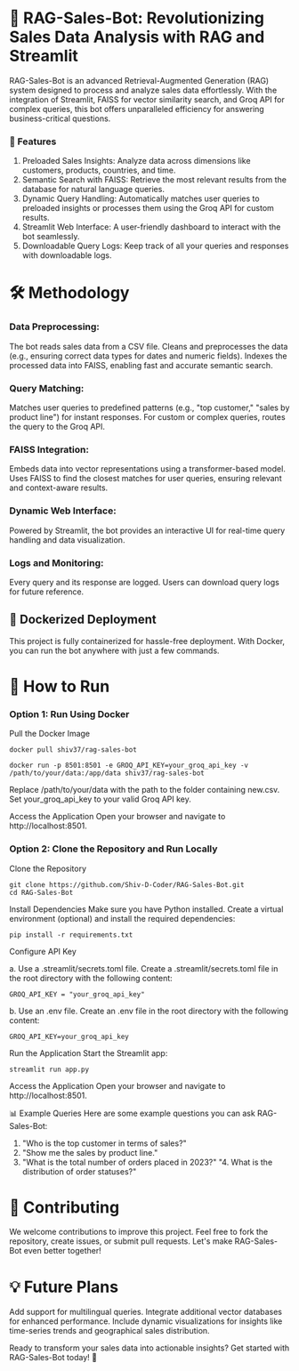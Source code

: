 # 🚀 RAG-Sales-Bot: Revolutionizing Sales Data Analysis with RAG and Streamlit
RAG-Sales-Bot is an advanced Retrieval-Augmented Generation (RAG) system designed to process and analyze sales data effortlessly. With the integration of Streamlit, FAISS for vector similarity search, and Groq API for complex queries, this bot offers unparalleled efficiency for answering business-critical questions.

### 🌟 Features
1. Preloaded Sales Insights: Analyze data across dimensions like customers, products, countries, and time.
2. Semantic Search with FAISS: Retrieve the most relevant results from the database for natural language queries.
3. Dynamic Query Handling: Automatically matches user queries to preloaded insights or processes them using the Groq API for custom results.
4. Streamlit Web Interface: A user-friendly dashboard to interact with the bot seamlessly.
5. Downloadable Query Logs: Keep track of all your queries and responses with downloadable logs.

# 🛠️ Methodology

### Data Preprocessing:

The bot reads sales data from a CSV file.
Cleans and preprocesses the data (e.g., ensuring correct data types for dates and numeric fields).
Indexes the processed data into FAISS, enabling fast and accurate semantic search.

### Query Matching:

Matches user queries to predefined patterns (e.g., "top customer," "sales by product line") for instant responses.
For custom or complex queries, routes the query to the Groq API.

### FAISS Integration:

Embeds data into vector representations using a transformer-based model.
Uses FAISS to find the closest matches for user queries, ensuring relevant and context-aware results.

### Dynamic Web Interface:

Powered by Streamlit, the bot provides an interactive UI for real-time query handling and data visualization.

### Logs and Monitoring:

Every query and its response are logged.
Users can download query logs for future reference.


## 🐳 Dockerized Deployment
This project is fully containerized for hassle-free deployment. With Docker, you can run the bot anywhere with just a few commands.

# 🏃 How to Run

### Option 1: Run Using Docker

Pull the Docker Image

```
docker pull shiv37/rag-sales-bot
```

```
docker run -p 8501:8501 -e GROQ_API_KEY=your_groq_api_key -v /path/to/your/data:/app/data shiv37/rag-sales-bot
```

Replace /path/to/your/data with the path to the folder containing new.csv.
Set your_groq_api_key to your valid Groq API key.

Access the Application Open your browser and navigate to http://localhost:8501.


### Option 2: Clone the Repository and Run Locally
Clone the Repository

```
git clone https://github.com/Shiv-D-Coder/RAG-Sales-Bot.git
cd RAG-Sales-Bot
```
Install Dependencies Make sure you have Python installed. Create a virtual environment (optional) and install the required dependencies:

```
pip install -r requirements.txt
```
Configure API Key

a. Use a .streamlit/secrets.toml file. Create a .streamlit/secrets.toml file in the root directory with the following content:
```
GROQ_API_KEY = "your_groq_api_key"
```

b. Use an .env file. Create an .env file in the root directory with the following content:
```
GROQ_API_KEY=your_groq_api_key
```

Run the Application Start the Streamlit app:

```
streamlit run app.py
```
Access the Application Open your browser and navigate to http://localhost:8501.

📊 Example Queries
Here are some example questions you can ask RAG-Sales-Bot:

1. "Who is the top customer in terms of sales?"
2. "Show me the sales by product line."
3. "What is the total number of orders placed in 2023?"
"4. What is the distribution of order statuses?"

# 🤝 Contributing
We welcome contributions to improve this project. Feel free to fork the repository, create issues, or submit pull requests. Let's make RAG-Sales-Bot even better together!

# 💡 Future Plans
Add support for multilingual queries.
Integrate additional vector databases for enhanced performance.
Include dynamic visualizations for insights like time-series trends and geographical sales distribution.

Ready to transform your sales data into actionable insights? Get started with RAG-Sales-Bot today! 🚀
